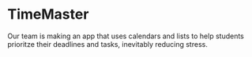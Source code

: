 # TimeMaster

Our team is making an app that uses calendars and lists to help students prioritze their deadlines and tasks, inevitably reducing stress.
